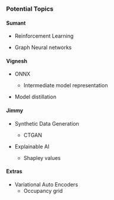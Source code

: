 ### Potential Topics

#### Sumant

- Reinforcement Learning

- Graph Neural networks

#### Vignesh

- ONNX
    - Intermediate model representation

- Model distillation

#### Jimmy

- Synthetic Data Generation
  - CTGAN 

- Explainable AI
  - Shapley values 

#### Extras

- Variational Auto Encoders
  - Occupancy grid